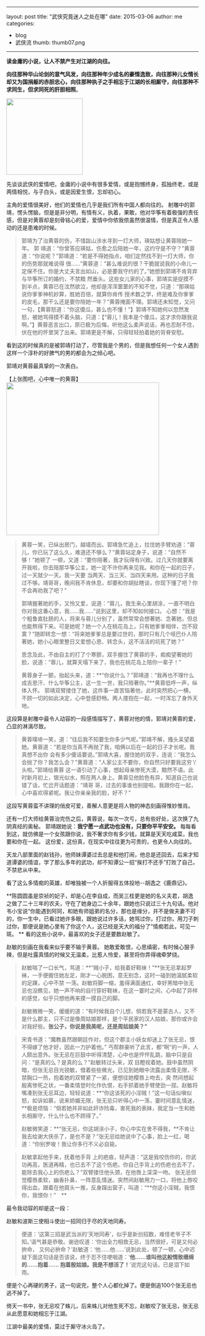  ---
layout: post
title:  "武侠究竟迷人之处在哪"
date:   2015-03-06
author: me
categories: 
- blog
- 武侠流
thumb: thumb07.png
---

**读金庸的小说，让人不禁产生对江湖的向往。**

**向往那种华山论剑的意气风发，向往那种年少成名的豪情逸致，向往那种儿女情长却又为国捐躯的赤胆忠心，向往那种执子之手相忘于江湖的长相厮守，向往那种不求同生，但求同死的肝胆相照**。


<img src="http://pic2.zhimg.com/02e1b017633c70071ac3fc6d015603e5_b.jpg" style="width:200px;height=248px">

<!--more-->
先谈谈武侠的爱情吧，金庸的小说中有很多爱情，或是抱憾终身，孤独终老，或是两情相悦，与子白头，或是因爱生恨，忘却初心。

主角的爱情很美好，他们的爱情也几乎是我们所有中国人都向往的。
射雕中的郭靖，愣头愣脑，但是是非分明，有情有义，执着，果敢，他对华筝有着极强的责任感，但是对黄蓉却是刻骨铭心的爱，爱情中你侬我侬虽然很温情，但是真正令人感动的还是患难的时候。

> 郭靖为了治黄蓉的伤，不惜跋山涉水寻到一灯大师，瑛姑想让黄蓉陪她一年。
> 郭 靖道：“你曾答应瑛姑，伤愈之后陪她一年，这约守是不守？”黄蓉道：“你说呢？”郭靖道：“若是不得她指点，咱们定然找不到一灯大师，你的伤势那就难说得 很……”黄蓉道：“甚么难说的很？干脆就说我的小命儿一定保不住。你是大丈夫言出如山，必是要我守约的了。”她想到郭靖不肯背弃与华筝所订的婚约，不禁黯 然垂头。这些女儿家的心事，郭靖实是捉摸不到半点，黄蓉已在泫然欲泣，他却是浑浑噩噩的不知不觉，只道：“那瑛姑说你爹爹神机妙算，胜她百倍，就算你肯传 授术数之学，终是难及你爹爹的皮毛，那干么还是要你陪她一年？”黄蓉掩面不理。郭靖还未知觉，又问一句，【黄蓉怒道：“你这傻瓜，甚么也不懂！”】郭靖不知她何以忽然发怒，被她骂得摸不着头脑，只道：【“蓉儿！我本是个傻瓜，这才求你跟我说啊。”】黄蓉恶言出口，原已极为后悔，听他这么柔声说话，再也忍耐不住，伏在他的怀里哭了出来。郭靖更是不解，只得轻轻拍着她的背脊安慰。

看到这的时候真的是被郭靖打动了，尽管我是个男的，但是我想任何一个女人遇到这样一个淳朴的好脾气的男的都会为之倾心吧。

郭靖对黄蓉最真挚的一次表白。

 【上张图吧，心中唯一的黄蓉】
<img src="http://pic3.zhimg.com/1730c8334180cd820dfadb222577b5de_r.jpg" style="width:400px;height=248px">

> 黄蓉一笑，已纵出房门，越墙而出。郭靖急忙追上，拉住她手臂劝道：“蓉儿，你已玩了这么久，难道还不够么？”黄蓉站定身子，说道：“自然不够！”她顿了 一顿，又道：“要你陪著，我才玩得有兴致。过几天你就要离开我啦，你去陪那华筝公主，她一定不许你再来见我。和你在一起的日子，过一天就少一天。我一天要 当两天、当三天、当四天来用。这种的日子我过不够。靖哥哥，晚间我不肯休息，却要和你胡扯瞎谈，你现下懂了吧？你不会再劝我了吧？”
> 
> 郭靖握著她的手，又怜又爱，说道：“蓉儿，我生来心里胡涂，一直不明白你对我这番心意，我……我……”说到这里，却不知如何接口。
> 心想：“我是个粗鲁直肚肠的人，将来与蓉儿分别了，虽然常常会想著她、念著她，但总也能熬得下来。可是她呢？她一个人在桃花岛上，只有她爹爹相伴，岂不寂 寞？”随即转念一想：“将来她爹爹总是要过世的，那时只有几个哑巴仆人陪著她，她小心眼里整日又爱想心思、转念头，这不活活的坑死了她？”
> 
> 思念及此，不由自主的打了个寒颤，双手握住了黄蓉的手，痴痴望著她的脸，说道：“蓉儿，就算天塌下来了，我也在桃花岛上陪你一辈子！”
> 
> 黄蓉身子一颤，抬起头来，道：**“你说什么？”郭靖道：“我再也不理什么成吉思汗、什么华筝公主，这一生一世，我只陪著你。”**黄蓉低呼一声，纵体入怀。 郭靖双臂搂住了她，这件事一直苦恼著他，此时突然把心一横，不顾一切的如此决定，心中登感舒畅。两人搂抱在一起，一时浑忘了身外天地。
> 
> 

这段算是射雕中最令人动容的一段感情描写了，黄蓉对他的情，郭靖对黄蓉的爱，凸显的淋漓尽致。

> 黄蓉噗哧一笑，道：“往后我不知要生你多少气呢。”郭靖不解，搔头呆望着她。黄蓉道：“若是你当真不再抛了我，咱俩以后在一起的日子才长呢。我真想不出你 会有多少傻话要说。”郭靖大喜，握住她的双手，连说：“我怎么会抛了你？我怎么会？”黄蓉道：“人家公主不要你，你自然只好要我这穷丫头啦。”郭靖给黄蓉 这一语引动了心事，想起母亲惨死大漠，黯然不语。此时新月初上，银光似水，照在两人身上。黄蓉见他脸色有异，知道自己也说错了话，忙岔开话题道：“靖哥 哥，过去的事谁也别提啦。我跟你在一起，心中喜欢得紧呢。我让你亲亲我的脸，好不？”

这段写黄蓉蛮不讲理的俏皮可爱，善解人意更是将人物的神态刻画得惟妙惟肖。

还有一灯大师给黄蓉治完伤之后，黄蓉说，每次一次亏，总有些好处，这次换了九阴真经的奥秘。
郭靖跟她说：**我宁愿一点武功也没有，只要你平平安安。**
每每看到这，就仿佛是一个女孩跟你说，我不奢求你有多少钱，就算是天天吃咸菜，我也要和你在一起。
这份爱，这份真，在现实中往往更为可贵的，也更令人向往的。

天龙八部里面的赵钱孙，他师妹谭婆过去总是和他打闹，他总是还回去，后来才知道谭婆的情谊，学了那么多年的武功，却不知谭公一招“挨打不还手”打败了自己，不禁悲从中来。

看了这么多情痴的英雄，却唯独被一个人折服得五体投地--胡逸之《鹿鼎记》。

**陈圆圆虽是崇祯的妃子，却是心在李自成，而吴三桂更是她的名义夫君，胡逸之做了二十三年的农夫，守在了她身边二十余年，跟她也只说过三十九句话。他对韦小宝说“你能遇到阿珂，和她有师姐弟的名分，那也是缘分，并不是做夫妻不可的，你一生中，已看过她许多眼，跟她说过许多话，她骂过你，打过你，用刀子刺过你，那便说是她心里有了你这个人，这已经是天大的福分了”情痴若此，可见一斑。
**
看的这些小说中，最喜欢的女子还是要数赵敏了。

赵敏的刻画在我看来似乎要不输于黄蓉。
她敢爱敢恨，心思缜密，有时候心狠手辣，但是吐露真情的时候又无温柔，比惹人怜爱，甚至将你弄得魂牵梦绕。

> 赵敏喘了一口长气，骂道：**“贼小子，给我着好鞋袜！”**张无忌拿起罗袜，一手便握住她左足，刚才一心脱困，意无别念，这时一碰到她温腻柔软的足踝，心中不禁 一荡。赵敏将脚一缩，羞得满面通红，幸好黑暗中张无忌也没瞧见，她一声不响的自行穿好鞋袜，在这一霎时之间，心中起了异样的感觉，似乎只想他再来摸一摸自己的脚。

> 赵敏微微一笑，缓缓的道：“有时候我自个儿想，倘若我不是蒙古人，又不是什么郡主，只不过是像周姑娘那样，是个平民家的汉人姑娘，那你或许会对我好些。**张公子，你说是我美呢，还是周姑娘美？”**


> 宋青书道：“魔教虽然跟朝廷作对，但这个郡主小妖女却迷上了张无忌，恨不得嫁了他才好，因此一力护着他。” 丐帮群豪听了此言，都“啊”的一声，人人颇出意外。张无忌在巨鼓中听得清楚，心中也是怦怦乱跳，脑中只是自问：“是真的么？是真的么？”赵敏转过头来，双 目瞪视着她。鼓中虽然阴暗，但张无忌目光锐敏，借着些些微光，已见到她眼中流露出柔情无限，不禁胸口一热，抱着她的双臂紧了一紧，便想往她樱唇上吻去，突 然间想起殷离惨死之状，一番柔情登时化作仇恨，右手抓着她手臂使劲一捏。赵敏将嘴凑到张无忌耳边，轻轻说道：**“你这该死的小淫贼！”这一句话似嗔似怒，如诉如慕，说来娇媚无限，张无忌只听得心中一荡，霎时间意乱情迷，**极是烦恼：“倘若她并非如此奸诈险毒，害死我的表妹，我定当一生和她长相厮守，什么什么也不顾得了。”
> 
> 赵敏微笑道：**“张无忌，你这胡涂小子，你心中实在舍不得我，**不肯让我去给谢大侠杀了，是也不是？”张无忌给她说中了心事，脸上一红，喝道：“你别罗唆！我让你多行不义必自毙。

> 赵敏拿起他手来，抚着他手背 上的疤痕，轻声道：“这是我咬伤你的，你武功再高，医道再精，也已去不了这个伤疤。你自己手背上的伤疤也去不了，能除去我心上的伤疤么？”双臂搂住他头颈，在他唇上深深一吻。
> 张无忌但觉樱唇柔软，幽香扑鼻，一阵意乱情迷。突然间赵敏用力一口，将他上唇咬得出血，跟着在他肩头一推，反身蹿出窗子，叫道：“**你这小淫贼，我恨你，我恨你！”　**



最令我动容的却是这一段：

赵敏和波斯三使相斗使出一招同归于尽的天地同寿。
> 便道：‘这第三招是武当派的‘天地同寿’，似乎是新创招数，难怪老爷子不知。’语气甚是恭敬。谢逊叹道：‘你出全力相救无忌，当然很好，可是又何必拚命， 又何必拚命？’赵敏道：‘他……他……’说到此处，顿了一顿，心中迟疑下面这句话是否该说，终于忍不住哽咽道：‘**他……谁叫他这般情致缠绵的……抱着…… 抱着殷姑娘。我是不想活了！**’说完这句话，已是泪下如雨。

便是个心再硬的男子，这一句说完，整个人心都化掉了。便是倒追100个张无忌也逃不掉了。

倚天一书中，张无忌咬了蛛儿，后来蛛儿对他生死不忘，赵敏咬了张无忌，张无忌从此愿意和她相忘于江湖。

江湖中最美的爱情，莫过于厮守冰火岛了。







　

